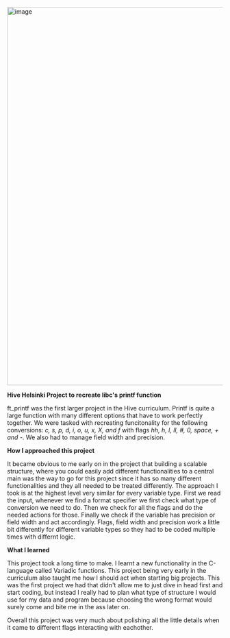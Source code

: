 
<img width="883" alt="image" src="https://user-images.githubusercontent.com/58331418/201897616-25c8eebc-c054-4959-9b4a-a433138d2a23.png">

**Hive Helsinki Project to recreate libc's printf function**

ft_printf was the first larger project in the Hive curriculum. Printf is quite a large function with many different options that have to work perfectly together. We were tasked with recreating funcitonality for the following conversions: *c, s, p, d, i, o, u, x, X, and f* with flags *hh, h, l, ll, #, 0, space, + and -*. We also had to manage field width and precision.


**How I approached this project**

It became obvious to me early on in the project that building a scalable structure, where you could easily add different functionalities to a central main was the way to go for this project since it has so many different functionalities and they all needed to be treated differently. The approach I took is at the highest level very similar for every variable type. First we read the input, whenever we find a format specifier we first check what type of conversion we need to do. Then we check for all the flags and do the needed actions for those. Finally we check if the variable has precision or field width and act accordingly. Flags, field width and precision work a little bit differently for different variable types so they had to be coded multiple times with differnt logic.


**What I learned**

This project took a long time to make. I learnt a new functionality in the C-language called Variadic functions. This project being very early in the curriculum also taught me how I should act when starting big projects. This was the first project we had that didn't allow me to just dive in head first and start coding, but instead I really had to plan what type of structure I would use for my data and program because choosing the wrong format would surely come and bite me in the ass later on.

Overall this project was very much about polishing all the little details when it came to different flags interacting with eachother.
